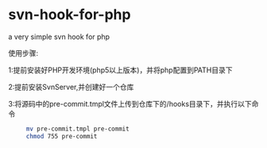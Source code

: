 # svn-hook-for-php
a very simple svn hook for php


使用步骤:

1:提前安装好PHP开发环境(php5以上版本)，并将php配置到PATH目录下

2:提前安装SvnServer,并创建好一个仓库

3:将源码中的pre-commit.tmpl文件上传到仓库下的/hooks目录下，并执行以下命令
  ``` Bash
       mv pre-commit.tmpl pre-commit
       chmod 755 pre-commit 
  ```







